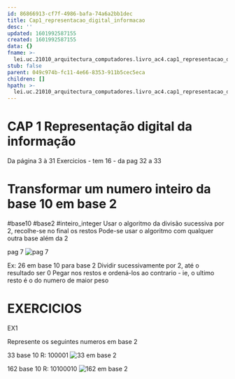 ```yaml
---
id: 86866913-cf7f-4986-bafa-74a6a2bb1dec
title: Cap1_representacao_digital_informacao
desc: ''
updated: 1601992587155
created: 1601992587155
data: {}
fname: >-
  lei.uc.21010_arquitectura_computadores.livro_ac4.cap1_representacao_digital_informacao
stub: false
parent: 049c974b-fc11-4e66-8353-911b5cec5eca
children: []
hpath: >-
  lei.uc.21010_arquitectura_computadores.livro_ac4.cap1_representacao_digital_informacao
---
```

# CAP 1 Representação digital da informação

Da página 3 à 31
Exercicios - tem 16 - da pag 32 a 33

# Transformar um numero inteiro da base 10 em base 2

\#base10 #base2 #inteiro_integer
Usar o algoritmo da divisão sucessiva por 2, recolhe-se no final os restos
Pode-se usar o algoritmo com qualquer outra base além da 2

pag 7
![pag 7](/assets/images/2020-10-06-15-04-21.png)

Ex: 26 em base 10 para base 2
Dividir sucessivamente por 2, até o resultado ser 0
Pegar nos restos e ordená-los ao contrario - ie, o ultimo resto é o do numero de maior peso

# EXERCICIOS

EX1

Represente os seguintes numeros em base 2

33 base 10
R: 100001
![33 em base 2](/assets/images/2020-10-06-15-12-20.png)

162 base 10
R: 10100010
![162 em base 2](/assets/images/2020-10-06-15-12-31.png)
